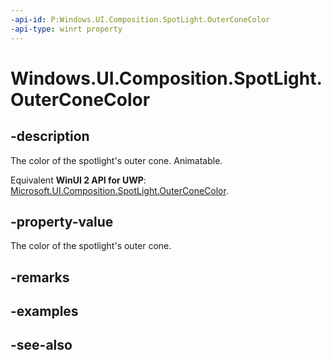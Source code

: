 ```yaml
---
-api-id: P:Windows.UI.Composition.SpotLight.OuterConeColor
-api-type: winrt property
---
```


<!-- Property syntax
public Windows.UI.Color OuterConeColor { get;  set; }
-->

# Windows.UI.Composition.SpotLight.OuterConeColor

## -description
The color of the spotlight's outer cone. Animatable.

Equivalent **WinUI 2 API for UWP**: [Microsoft.UI.Composition.SpotLight.OuterConeColor](/windows/winui/api/microsoft.ui.composition.spotlight.outerconecolor).

## -property-value
The color of the spotlight's outer cone.

## -remarks

## -examples

## -see-also
